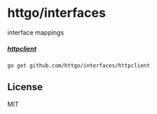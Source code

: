 # httgo/interfaces

interface mappings

##### [httpclient](https://github.com/httgo/interfaces/tree/master/httpclient)

    go get github.com/httgo/interfaces/httpclient

## License

MIT